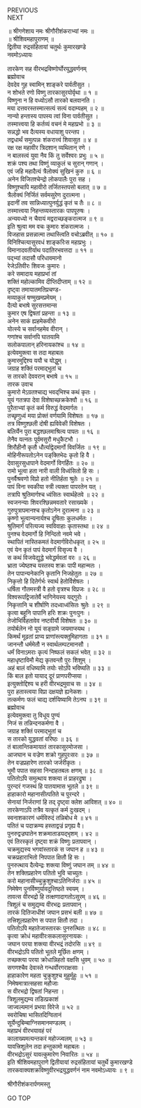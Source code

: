 PREVIOUS  
NEXT  
  
॥ श्रीगणेशाय नमः श्रीगौरीशंकराभ्यां नमः ॥  
॥ श्रीशिवमहापुराणम् ॥  
द्वितीया रुद्रसंहितायां चतुर्थः कुमारखण्डे  
नवमोऽध्यायः  
  
तारकेण सह वीरभद्रविष्णोर्घोरयुद्धवर्णनम्  
ब्रह्मोवाच  
देवदेव गुह स्वामिन् शाङ्‌करे पार्वतीसुत ।  
न शोभते रणो विष्णु तारकासुरयोर्वृथा ॥ १ ॥  
विष्णुना न हि वध्योऽसौ तारको बलवानति ।  
मया दत्तवरस्तस्मात्सत्यं सत्यं वदाम्यहम् ॥ २ ॥  
नान्यो हन्तास्य पापस्य त्वां विना पार्वतीसुत ।  
तस्मात्त्वया हि कर्तव्यं वचनं मे महाप्रभो ॥ ३ ॥  
सन्नद्धो भव दैत्यस्य वधायाशु परन्तप ।  
तद्वधार्थं समुत्पन्नः शंकरात्त्वं शिवासुत ॥ ४ ॥  
रक्ष रक्ष महावीर त्रिदशान् व्यथितान् रणे ।  
न बालस्त्वं युवा नैव किं तु सर्वेश्वरः प्रभुः ॥ ५ ॥  
शक्रं पश्य तथा विष्णुं व्याकुलं च सुरान् गणान् ।  
एवं जहि महादैत्यं त्रैलोक्यं सुखिनं कुरु ॥ ६ ॥  
अनेन विजितश्चेन्द्रो लोकपालैः पुरा सह ।  
विष्णुश्चापि महावीरो तर्जितस्तपसो बलात् ॥ ७ ॥  
त्रैलोक्यं निर्जितं सर्वमसुरेण दुरात्मना ।  
इदानीं तव सान्निध्यात्पुनर्युद्धं कृतं च तैः ॥ ८ ॥  
तस्मात्त्वया निहन्तव्यस्तारकः पापपूरुषः ।  
अन्यवध्यो न चैवायं मद्वराच्छङ्‌करात्मज ॥ ९ ॥  
इति श्रुत्वा मम वचः कुमारः शंकरात्मजः ।  
विजहास प्रसन्नात्मा तथास्त्विति वचोऽब्रवीत् ॥ १० ॥  
विनिश्चित्यासुरवधं शाङ्‌करिःस महाप्रभुः ।  
विमानादवतीर्याथ पदातिरभवत्तदा ॥ ११ ॥  
पद्‌भ्यां तदासौ परिधावमानो  
    रेजेऽतिवीरः शिवजः कुमारः ।  
करे समादाय महाप्रभां तां  
    शक्तिं महोल्कामिव दीप्तिदीप्ताम् ॥ १२ ॥  
दृष्ट्वा तमायातमतिप्रचण्ड-  
    मव्याकुलं षण्मुखमप्रमेयम् ।  
दैत्यो बभाषे सुरसत्तमान्स  
    कुमार एष द्विषतां प्रहन्ता ॥ १३ ॥  
अनेन साकं ह्यहमेकवीरो  
    योत्स्ये च सर्वानहमेव वीरान् ।  
गणांश्च सर्वानपि घातयामि  
    सलोकपालान् हरिनायकांश्च ॥ १४ ॥  
इत्येवमुक्त्वा स तदा महाबलः  
    कुमारमुद्दिश्य ययौ च योद्धुम् ।  
जग्राह शक्तिं परमाद्‌भुतां च  
    स तारको देववरान् बभाषे ॥ १५ ॥  
तारक उवाच  
कुमारो मेऽग्रतश्चाद्य भवद्‌भिश्च कथं कृतः ।  
यूयं गतत्रपा देवा विशेषाच्छक्रकेश्वौ ॥ १६ ॥  
पुरैताभ्यां कृतं कर्म विरुद्धं वेदमार्गतः ।  
तच्छृणुध्वं मया प्रोक्तं वर्णयामि विशेषतः ॥ १७ ॥  
तत्र विष्णुश्छली दोषी ह्यविवेकी विशेषतः ।  
बलिर्येन पुरा बद्धश्छलमाश्रित्य पापतः ॥ १६ ॥  
तेनैव यत्नतः पूर्वमसुरौ मधुकैटभौ ।  
शिरौहीनौ कृतौ धौर्त्याद्वेदमार्गो विवर्जितः ॥ १९ ॥  
मोहिनीरूपतोऽनेन पङ्‌क्तिभेदः कृतो हि वै ।  
देवासुरसुधापाने वेदमार्गो विगर्हितः ॥ २० ॥  
रामो भूत्वा हता नारी वाली विध्वंसितो हि सः ।  
पुनर्वैश्रवणो विप्रो हतो नीतिर्हता श्रुतेः ॥ २१ ॥  
पापं विना स्वकीया स्त्री त्यक्ता पापरतेन यत् ।  
तत्रापि श्रुतिमार्गश्च ध्वंसितः स्वार्थहेतवे ॥ २२ ॥  
स्वजनन्याः शिवरश्छिन्नमवतारे रसाख्यके ।  
गुरुपुत्रापमानश्च कृतोऽनेन दुरात्मना ॥ २३ ॥  
कृष्णो भूत्वान्यनार्यश्च दूषिताः कुलधर्मतः ।  
श्रुतिमार्गं परित्यज्य स्वविवाहाः कृतास्तथा ॥ २४ ॥  
पुनश्च वेदमार्गो हि निन्दितो नवमे भवे ।  
स्थापितं नास्तिकमतं वेदमार्गविरोधकृत् ॥ २५ ॥  
एवं येन कृतं पापं वेदमार्गं विसृज्य वै ।  
स कथं विजयेद्युद्धे भवेद्धर्मवतां वरः ॥ २६ ॥  
भ्राता ज्येष्ठश्च यस्तस्य शक्रः पापी महान्मतः ।  
तेन पापान्यनेकानि कृतानि निजहेतुतः ॥ २७ ॥  
निकृत्तो हि दितेर्गर्भः स्वार्थ हेतोर्विशेषतः ।  
धर्षिता गौतमस्त्री वै हतो वृत्रश्च विप्रजः ॥ २८ ॥  
विश्वरूपद्विजातेर्वै भागिनेयस्य यद्‌गुरोः ।  
निकृत्तानि च शीर्षाणि तदध्वाध्वंसितः श्रुतेः ॥ २९ ॥  
कृत्वा बहूनि पापानि हरिः शक्रः पुनःपुनः ।  
तेजोभिर्विहतावेव नष्टवीर्यौ विशेषतः ॥ ३० ॥  
तयोर्बलेन नो यूयं सङ्‌ग्रामे जयमाप्स्यथ ।  
किमर्थं मूढतां प्राप्य प्राणांस्त्यक्तुमिहागताः ॥ ३१ ॥  
जानन्तौ धर्ममेतौ न स्वार्थलम्पटमानसौ ।  
धर्मं विनाऽमराः कृत्यं निष्फलं सकलं भवेत् ॥ ३२ ॥  
महाधृष्टाविमौ मेद्य कृतवन्तौ पुरः शिशुम् ।  
अहं बालं वधिष्यामि तयोः सोऽपि भविष्यति ॥ ३३ ॥  
किं बाल इतो यायाद् दूरं प्राणपरीप्सया ।  
इत्युक्तोद्दिश्य च हरी वीरभद्रमुवाच सः ॥ ३४ ॥  
पुरा हतास्त्वया विप्रा दक्षयज्ञे ह्यनेकशः ।  
तत्कर्मणः फलं चाद्य दर्शयिष्यामि तेऽनघ ॥ ३९ ॥  
ब्रह्मोवाच  
इत्येवमुक्त्वा तु विधूय पुण्यं  
    निजं स तन्निन्दनकर्मणा वै ।  
जग्राह शक्तिं परमाद्‌भुतां च  
    स तारको युद्धवतां वरिष्ठः ॥ ३६ ॥  
तं बालान्तिकमायातं तारकासुरमोजसा ।  
आजघान च वज्रेण शक्रो गुहपुरःसरः ॥ ३७ ॥  
तेन वज्रप्रहारेण तारको जर्जरीकृतः ।  
भूमौ पपात सहसा निन्दाहतबलः क्षणम् ॥ ३८ ॥  
पतितोऽपि समुत्थाय शक्त्या तं प्राहरद्रुषा ।  
पुरन्दरं गजस्थं हि पातयामास भूतले ॥ ३९ ॥  
हाहाकारो महानासीत्पतिते च पुरन्दरे ।  
सेनायां निर्जराणां हि तद् दृष्ट्वा क्लेश आविशत् ॥ ४० ॥  
तारकेणाऽपि तत्रैव यत्कृतं कर्म दुःखदम् ।  
स्वनाशकारणं धर्मविरुदं तन्निबोध मे ॥ ४१ ॥  
पतितं च पदाक्रम्य हस्ताद्वज्रं प्रगृह्य वै।  
पुनरुद्वज्रघातेन शक्रमाताडयद्‌भृशम् । ४२ ॥  
एवं तिरस्कृतं दृष्ट्वा शक्रं विष्णुः प्रतापवान् ।  
चक्रमुद्यस्य भगवांस्तारकं स जघान ह ॥ ४३ ॥  
चक्रप्रहाराभितो निपपात क्षितौ हि सः ।  
पुनरुत्थाय दैत्येन्द्रः शक्त्या विष्णुं जघान तम् ॥ ४४ ॥  
तेन शक्तिप्रहारेण पतितो भुवि चाच्युतः ।  
करो महानासीच्चुक्रुशुश्चाऽतिनिर्जराः ॥ ४५ ॥  
निमेषेण पुनर्विष्णुर्यावदुत्तिष्ठते स्वयम् ।  
तावत्स वीरभद्रो हि तत्क्षणादागतोऽसुरम् ॥ ४६ ॥  
त्रिशूलं च समुद्यम्य वीरभद्रः प्रतापवान् ।  
तारकं दितिजाधीशं जघान प्रसभं बली ॥ ४७ ॥  
तत्त्रिशूलप्रहारेण स पपात क्षितौ तदा ।  
पतितोऽपि महातेजास्तारकः पुनरुत्थितः ॥ ४८ ॥  
कृत्वा क्रोधं महावीरःसकलासुरनायकः ।  
जघान परया शक्त्या वीरभद्रं तदोरसि ॥ ४९ ॥  
वीरभद्रोऽपि पतितो भूतले मूर्छितः क्षणम् ।  
तच्छक्त्या परया क्रोधान्निहतो वक्षसि धुवम् ॥ ५० ॥  
सगणश्चैव देवास्ते गन्धर्वोरगराक्षसाः ।  
हाहाकारेण महता चुक्रुशुश्च मुहुर्मुहुः ॥ ५१ ॥  
निमेषमात्रात्सहसा महौजाः  
    स वीरभद्रो द्विषतां निहन्ता ।  
त्रिशूलमुद्यम्य तडित्प्रकाशं  
    जाज्वल्यमानं प्रभया विरेजे ॥ ५२ ॥  
स्वरोचिषा भासितदिग्वितानं  
    सूर्येन्दुबिम्बाग्निसमानमण्डलम् ।  
महाप्रभं वीरभयावहं परं  
    कालाख्यमत्यन्तकरं महोज्ज्वलम् ॥ ५३ ॥  
यावत्त्रिशूलेन तदा हन्तुकामो महाबलः ।  
वीरभद्रोऽसुरं यावत्कुमारेण निवारितः ॥ ५४ ॥  
इति श्रीशिवमहापुराणे द्वितीयायां रुद्रसंहितायां चतुर्थे कुमारखण्डे  
तारकवाक्यशक्रविष्णुवीरभद्रयुद्धवर्णनं नाम नवमोऽध्यायः ॥ ९ ॥  
  
  
श्रीगौरीशंकरार्पणमस्तु  
  
GO TOP
